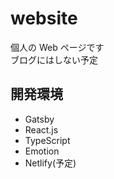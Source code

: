 # website

個人の Web ページです  
ブログにはしない予定

## 開発環境

- Gatsby
- React.js
- TypeScript
- Emotion
- Netlify(予定)
